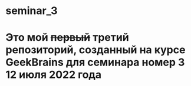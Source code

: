 # seminar_3

# Это мой ~~первый~~ третий репозиторий, созданный на курсе GeekBrains для семинара номер 3 12 июля 2022 года
